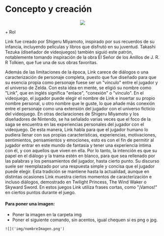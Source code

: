 # Concepto y creación
<p>
  <div align="center"><img src="zeldaNameConcepto.png"></div>
</p>
  + Rol
 
Link fue creado por Shigeru Miyamoto, inspirado por sus recuerdos de su infancia, incluyendo películas y libros que disfrutó en su juventud. Takashi Tezuka (diseñador de videojuegos) también siguió este patrón, notablemente tomando inspiración de la obra El Señor de los Anillos de J. R. R Tolkien, que fue una de sus obras favoritas.

Además de las limitaciones de la época, Link carece de diálogos o una caracterización de personaje completa, puesto que fue diseñado para que su esencia propia como personaje fuese ser un "vínculo" entre el jugador y el universo de Zelda. Con esta idea en mente, se eligió su nombre como "Link", que en inglés significa "enlace", "conexión" o "vínculo". En el videojuego, el jugador puede elegir el nombre de Link e insertar su propio nombre personal, u otro nombre que le guste, lo que añade más conexión entre el personaje como una extensión del jugador con el universo ficticio del videojuego. En otras declaraciones de Shigeru Miyamoto y los diseñadores de Nintendo, se ha señalado varias veces que el foco de la saga se encuentra en las experiencias personales del jugador con el videojuego. De esta manera, Link habla para que el jugador humano lo pudiera llenar con sus propias características, experiencias, motivaciones, sentimientos, pensamientos y emociones, esto es con el fin de permitir al jugador entrar en este mundo de fantasía y tener una experiencia íntima con él, y con aquellos que viven en ella. Por lo tanto, la intención es que su papel en el diálogo y la trama estén en blanco, para que sea rellenado por las palabras y los pensamientos del jugador, hasta cierto punto. Su discurso suele ser reemplazado por una respuesta simple y concisa que el jugador puede elegir. Esta tradición se mantiene hasta la actualidad, aunque en distintas ocasiones Link muestra ciertos momentos de caracterización e incluso diálogos, demostrado en Twilight Princess, The Wind Waker o Skyward Sword. En estos juegos Link utiliza frases cortas, como "¡Vamos!" en ciertos puntos durante el juego.

#### Para poner una imagen: 

- Poner la imagen en la carpeta img
- Poner el siguiente comando, sin acentos, igual chequen si es png o jpg.

`![]('img/nombreImagen.png')`
